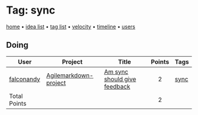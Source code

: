 # Tag: sync

[home](../index.md) • [idea list](../ideas.md) • [tag list](../tags.md) • [velocity](../velocity.md) • [timeline](../timeline.md) • [users](../users.md)

## Doing
| User | Project | Title | Points | Tags |
|---|---|---|:---:|---|
| [falconandy](../users/Andrey%20Sokolov.md) | [Agilemarkdown-project](../agilemarkdown-project.md) | [Am sync should give feedback](../agilemarkdown-project/Am-sync-should-give-feedback.md) | 2 | [sync](sync.md) |
| Total Points | | | 2 | |

